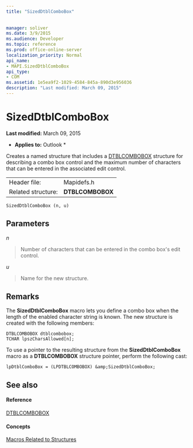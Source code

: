 ```yaml
---
title: "SizedDtblComboBox"
 
 
manager: soliver
ms.date: 3/9/2015
ms.audience: Developer
ms.topic: reference
ms.prod: office-online-server
localization_priority: Normal
api_name:
- MAPI.SizedDtblComboBox
api_type:
- COM
ms.assetid: 1e5ea9f2-1029-4584-845a-890d3e956036
description: "Last modified: March 09, 2015"
---
```


# SizedDtblComboBox

 **Last modified:** March 09, 2015 
  
 * **Applies to:** Outlook * 
  
Creates a named structure that includes a [DTBLCOMBOBOX](dtblcombobox.md) structure for describing a combo box control and the maximum number of characters that can be entered in the associated edit control. 
  
|||
|:-----|:-----|
|Header file:  <br/> |Mapidefs.h  <br/> |
|Related structure:  <br/> |**DTBLCOMBOBOX** <br/> |
   
```
SizedDtblComboBox (n, u)
```

## Parameters

 _n_
  
> Number of characters that can be entered in the combo box's edit control. 
    
 _u_
  
> Name for the new structure.
    
## Remarks

The **SizedDtblComboBox** macro lets you define a combo box when the length of the enabled character string is known. The new structure is created with the following members: 
  
```
DTBLCOMBOBOX dtblcombobox;
TCHAR lpszCharsAllowed[n];

```

To use a pointer to the resulting structure from the **SizedDtblComboBox** macro as a **DTBLCOMBOBOX** structure pointer, perform the following cast: 
  
```
lpDtblComboBox = (LPDTBLCOMBOBOX) &amp;SizedDtblComboBox;

```

## See also

#### Reference

[DTBLCOMBOBOX](dtblcombobox.md)
#### Concepts

[Macros Related to Structures](macros-related-to-structures.md)

